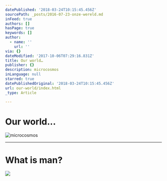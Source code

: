 ```yaml
---
datePublished: '2018-03-24T10:15:45.456Z'
sourcePath: _posts/2016-07-23-onze-wereld.md
inFeed: true
authors: []
hasPage: true
keywords: []
author:
  - name: ''
    url: ''
via: {}
dateModified: '2017-10-06T07:29:16.831Z'
title: Our world…
publisher: {}
description: microcosmos
inLanguage: null
starred: true
datePublishedOriginal: '2018-03-24T10:15:45.456Z'
url: our-world/index.html
_type: Article

---
```

# Our world...
![microcosmos](https://s3-us-west-2.amazonaws.com/the-grid-img/p/6288d3735321063980772923ceb50c2d87e6a43b.jpg)

---

# What is man?
![](https://the-grid-user-content.s3-us-west-2.amazonaws.com/3d659bc6-46b3-4d55-8048-9bca73362e2b.jpg)